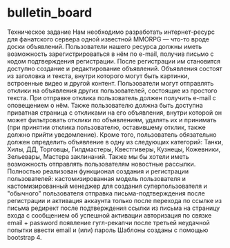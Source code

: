 # bulletin_board
Техническое задание
Нам необходимо разработать интернет-ресурс для фанатского сервера одной известной MMORPG — что-то вроде доски объявлений.
Пользователи нашего ресурса должны иметь возможность зарегистрироваться в нём по e-mail, получив письмо с кодом подтверждения регистрации.
После регистрации им становится доступно создание и редактирование объявлений. 
Объявления состоят из заголовка и текста, внутри которого могут быть картинки, встроенные видео и другой контент.
Пользователи могут отправлять отклики на объявления других пользователей, состоящие из простого текста.
При отправке отклика пользователь должен получить e-mail с оповещением о нём.
Также пользователю должна быть доступна приватная страница с откликами на его объявления, внутри которой он может фильтровать отклики по объявлениям,
удалять их и принимать (при принятии отклика пользователю, оставившему отклик, также должно прийти уведомление).
Кроме того, пользователь обязательно должен определить объявление в одну из следующих категорий: Танки, Хилы, ДД, Торговцы, Гилдмастеры, Квестгиверы, Кузнецы, Кожевники, Зельевары, Мастера заклинаний.
Также мы бы хотели иметь возможность отправлять пользователям новостные рассылки.
Полностью реализован функционал создания и регистрации пользователей: 
кастомизированная модель пользователя и кастомизированный менеджер для создания суперпользователя и "обычного" пользователя 
отправка письма-подтверждения после регистрации и активация аккаунта только после перехода по ссылке из письма 
редирект после подтверждения ссылки из письма на страницу входа с сообщением об успешной активации 
авторизация по связке email + password 
появление гугл-рекапчи после третьей неудачной попытки ввести email и (или) пароль
Шаблоны созданы с помощью bootstrap 4.
